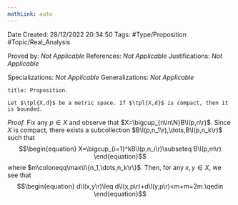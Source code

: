 ```yaml
---
mathLink: auto
---
```


<div class="topSpace"></div>

Date Created: 28/12/2022 20:34:50
Tags: #Type/Proposition #Topic/Real_Analysis

Proved by: <i>Not Applicable</i>
References: <i>Not Applicable</i>
Justifications: <i>Not Applicable</i>

Specializations: <i>Not Applicable</i>
Generalizations: <i>Not Applicable</i>

``` ad-Proposition
title: Proposition.

Let $\tpl{X,d}$ be a metric space. If $\tpl{X,d}$ is compact, then it is bounded.

```

<i>Proof.</i> Fix any $p\in X$ and observe that $X=\bigcup_{n\in\N}B\l(p,n\r)$. Since $X$ is compact, there exists a subcollection $B\l(p,n_1\r),\dots,B\l(p,n_k\r)$ such that
$$\begin{equation}
    X=\bigcup_{i=1}^kB\l(p,n_i\r)\subseteq B\l(p,m\r)
\end{equation}$$
where $m\coloneqq\max\l\{n_1,\dots,n_k\r\}$. Then, for any $x,y\in X$, we see that
$$\begin{equation}
    d\l(x,y\r)\leq d\l(x,p\r)+d\l(y,p\r)<m+m=2m.\qedin
\end{equation}$$

